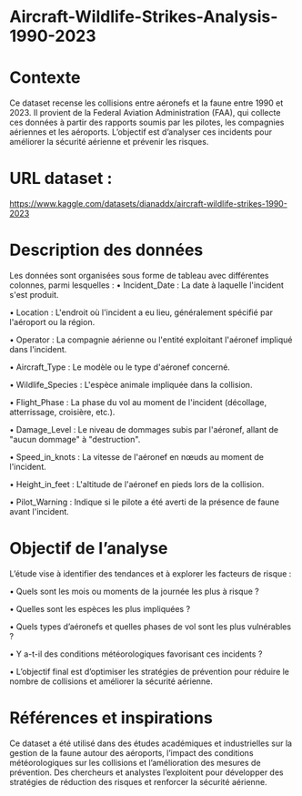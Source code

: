 # Aircraft-Wildlife-Strikes-Analysis-1990-2023
# Contexte
Ce dataset recense les collisions entre aéronefs et la faune entre 1990 et 2023. Il provient de la Federal Aviation Administration (FAA), qui collecte ces données à partir des rapports soumis par les pilotes, les compagnies aériennes et les aéroports. L’objectif est d’analyser ces incidents pour améliorer la sécurité aérienne et prévenir les risques.
# URL dataset : 
https://www.kaggle.com/datasets/dianaddx/aircraft-wildlife-strikes-1990-2023

# Description des données
Les données sont organisées sous forme de tableau avec différentes colonnes, parmi lesquelles :
• Incident_Date : La date à laquelle l'incident s'est produit.

• Location : L'endroit où l'incident a eu lieu, généralement spécifié par l'aéroport ou la région.

• Operator : La compagnie aérienne ou l'entité exploitant l'aéronef impliqué dans l'incident.

• Aircraft_Type : Le modèle ou le type d'aéronef concerné.

• Wildlife_Species : L'espèce animale impliquée dans la collision.

• Flight_Phase : La phase du vol au moment de l'incident (décollage, atterrissage, croisière, etc.).

• Damage_Level : Le niveau de dommages subis par l'aéronef, allant de "aucun dommage" à "destruction".

• Speed_in_knots : La vitesse de l'aéronef en nœuds au moment de l'incident.

• Height_in_feet : L'altitude de l'aéronef en pieds lors de la collision.

• Pilot_Warning : Indique si le pilote a été averti de la présence de faune avant l'incident.
  
# Objectif de l’analyse
L’étude vise à identifier des tendances et à explorer les facteurs de risque :

• Quels sont les mois ou moments de la journée les plus à risque ?

• Quelles sont les espèces les plus impliquées ?

• Quels types d’aéronefs et quelles phases de vol sont les plus vulnérables ?

• Y a-t-il des conditions météorologiques favorisant ces incidents ?

• L’objectif final est d’optimiser les stratégies de prévention pour réduire le nombre de collisions et améliorer la sécurité aérienne.
  
# Références et inspirations
Ce dataset a été utilisé dans des études académiques et industrielles sur la gestion de la faune autour des aéroports, l’impact des conditions météorologiques sur les collisions et l’amélioration des mesures de prévention. Des chercheurs et analystes l’exploitent pour développer des stratégies de réduction des risques et renforcer la sécurité aérienne.
